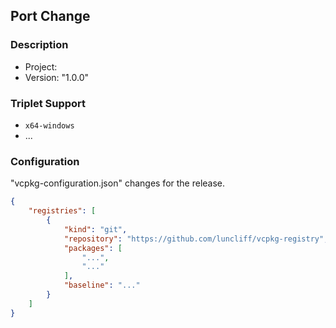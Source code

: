 
## Port Change

### Description

* Project: []()
* Version: "1.0.0"

### Triplet Support

* `x64-windows`
* ...

### Configuration

"vcpkg-configuration.json" changes for the release.

```json
{
    "registries": [
        {
            "kind": "git",
            "repository": "https://github.com/luncliff/vcpkg-registry",
            "packages": [
                "...",
                "..."
            ],
            "baseline": "..."
        }
    ]
}
```
